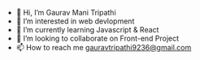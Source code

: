 - 👋 Hi, I’m Gaurav Mani Tripathi
- 👀 I’m interested in web devlopment
- 🌱 I’m currently learning Javascript & React
- 💞️ I’m looking to collaborate on Front-end Project 
- 📫 How to reach me gauravtripathi9236@gmail.com

<!---
gauravtripathi09/gauravtripathi09 is a ✨ special ✨ repository because its `README.md` (this file) appears on your GitHub profile.
You can click the Preview link to take a look at your changes.
--->

